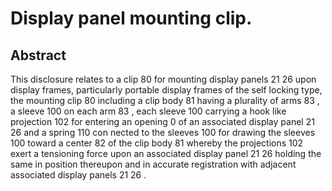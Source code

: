 # Display panel mounting clip.

## Abstract
This disclosure relates to a clip 80 for mounting display panels 21 26 upon display frames, particularly portable display frames of the self locking type, the mounting clip 80 including a clip body 81 having a plurality of arms 83 , a sleeve 100 on each arm 83 , each sleeve 100 carrying a hook like projection 102 for entering an opening 0 of an associated display panel 21 26 and a spring 110 con nected to the sleeves 100 for drawing the sleeves 100 toward a center 82 of the clip body 81 whereby the projections 102 exert a tensioning force upon an associated display panel 21 26 holding the same in position thereupon and in accurate registration with adjacent associated display panels 21 26 .